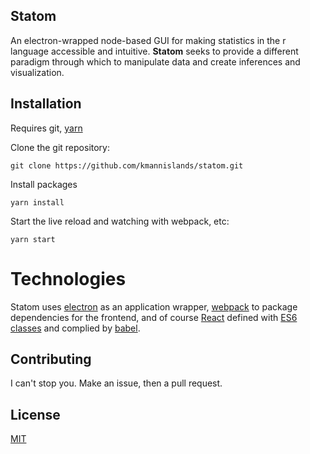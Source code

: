 ## Statom

An electron-wrapped node-based GUI for making statistics in the r language accessible and intuitive. **Statom** seeks to provide a different paradigm through which to manipulate data and create inferences and visualization.

## Installation

Requires git, [yarn](https://yarnpkg.com/en/docs/install)

Clone the git repository:
```
git clone https://github.com/kmannislands/statom.git
```
Install packages
```
yarn install
```
Start the live reload and watching with webpack, etc:
```
yarn start
```

# Technologies

Statom uses [electron](http://electron.atom.io/) as an application wrapper, [webpack](https://webpack.github.io/) to package dependencies for the frontend, and of course [React](https://facebook.github.io/react/) defined with [ES6 classes](https://developer.mozilla.org/en-US/docs/Web/JavaScript/Reference/Classes) and complied by [babel](https://babeljs.io/).


## Contributing

I can't stop you. Make an issue, then a pull request.

## License

[MIT](https://opensource.org/licenses/MIT)

[screenshot]: assets/screenshot.png
